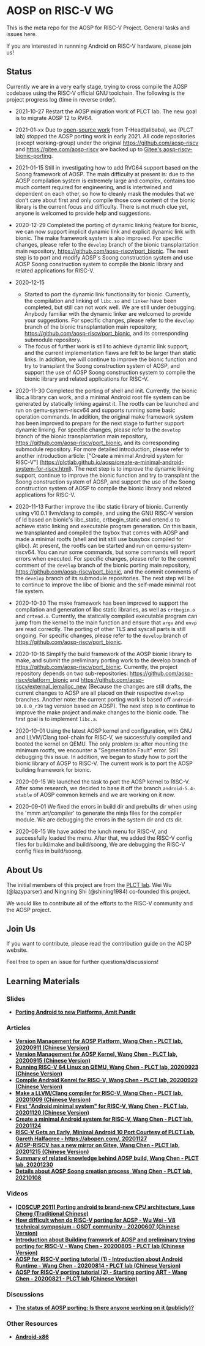 # AOSP on RISC-V WG

This is the meta repo for the AOSP for RISC-V Project. General tasks and issues here.

If you are interested in runnning Android on RISC-V hardware, please join us!

## Status

Currently we are in a very early stage, trying to cross compile the AOSP codebase
using the RISC-V official GNU toolchain. The following is the project progress log (time in reverse order).

- 2021-10-27 Restart the AOSP migration work of PLCT lab. The new goal is to migrate AOSP 12 to RV64.

- 2021-01-xx Due to [open-source work](https://github.com/T-head-Semi/aosp-riscv) from T-Head(alibaba), we (PLCT lab) stopped the AOSP porting work in early 2021. All code repositories (except working-group) under the original <https://github.com/aosp-riscv> and <https://gitee.com/aosp-riscv> are backed up to [Gitee's aosp-riscv-bionic-porting](https://gitee.com/aosp-riscv-bionic-porting).

- 2021-01-15 Still in investigating how to add RVG64 support based on the Soong framework of AOSP. The main difficulty at present is: due to the AOSP compilation system is extremely large and complex, contains too much content required for engineering, and is intertwined and dependent on each other, so how to cleanly mask the modules that we don’t care about first and only compile those core content of the bionic library is the current focus and difficulty. There is not much clue yet, anyone is welcomed to provide help and suggestions.

- 2020-12-29 Completed the porting of dynamic linking feature for bionic, we can now support implicit dynamic link and explicit dynamic link with bionic. The make framework system is also improved. For specific changes, please refer to the `develop` branch of the bionic transplantation main repository, <https://github.com/aosp-riscv/port_bionic>. The next step is to port and modify AOSP's Soong construction system and use AOSP Soong construction system to compile the bionic library and related applications for RISC-V.

- 2020-12-15
    - Started to port the dynamic link functionality for bionic. Currently, the compilation and linking of `libc.so` and `linker` have been completed, but still can not work well. We are still under debugging. Anybody familiar with the dynamic linker are welcomed to provide your suggestions. For specific changes, please refer to the `develop` branch of the bionic transplantation main repository, <https://github.com/aosp-riscv/port_bionic>, and its corresponding submodule repository.
    - The focus of further work is still to achieve dynamic link support, and the current implementation flaws are felt to be larger than static links. In addition, we will continue to improve the bionic function and try to transplant the Soong construction system of AOSP, and support the use of AOSP Soong construction system to compile the bionic library and related applications for RISC-V.

- 2020-11-30 Completed the porting of shell and init. Currently, the bionic libc.a library can work, and a minimal Android root file system can be generated by statically linking against it. The rootfs can be launched and run on qemu-system-riscv64 and supports running some basic operation commands. In addition, the original make framework system has been improved to prepare for the next stage to further support dynamic linking. For specific changes, please refer to the `develop` branch of the bionic transplantation main repository, <https://github.com/aosp-riscv/port_bionic>, and its corresponding submodule repository. For more detailed introduction, please refer to another introduction article: ["Create a minimal Android system for RISC-V"] (https://plctlab.github.io/aosp/create-a-minimal-android-system-for-riscv.html). The next step is to improve the dynamic linking support, continue to improve the bionic function and try to transplant the Soong construction system of AOSP, and support the use of the Soong construction system of AOSP to compile the bionic library and related applications for RISC-V.

- 2020-11-13 Further improve the libc static library of bionic. Currently using v10.0.1 llvm/clang to compile, and using the GNU RISC-V version of ld based on bionic's libc_static, crtbegin_static and crtend.o to achieve static linking and executable program generation. On this basis, we transplanted and compiled the toybox that comes with AOSP and made a minimal rootfs (shell and init still use busybox compiled for glibc). At present, the rootfs can be started and run on qemu-system-riscv64. You can run some commands, but some commands will report errors when executed. For specific changes, please refer to the commit comment of the `develop` branch of the bionic porting main repository, <https://github.com/aosp-riscv/port_bionic>, and the commit comments of the `develop` branch of its submodule repositories. The next step will be to continue to improve the libc of bionic and the self-made minimal root file system.

- 2020-10-30 The make framework has been improved to support the compilation and generation of libc static libraries, as well as `crtbegin.o` and `crtend.o`. Currently, the statically compiled executable program can jump from the kernel to the main function and ensure that `argv` and `envp` are read correctly. The porting of other TLS and syscall parts is still ongoing. For specific changes, please refer to the `develop` branch of <https://github.com/aosp-riscv/port_bionic>.

- 2020-10-16 Simplify the build framework of the AOSP bionic library to make, and submit the preliminary porting work to the develop branch of <https://github.com/aosp-riscv/port_bionic>. Currently, the project repository depends on two sub-repositories: <https://github.com/aosp-riscv/platform_bionic> and <https://github.com/aosp-riscv/external_jemalloc_new> (Because the changes are still drafts, the current changes to AOSP are all placed on their respective `develop` branches. Another note: the current porting work is based off `android-10.0.0_r39` tag version based on AOSP). The next step is to continue to improve the make project and make changes to the bionic code. The first goal is to implement `libc.a`.

- 2020-10-01 Using the latest AOSP kernel and configuration, with GNU and LLVM/Clang tool-chain for RISC-V, we successfully compiled and booted the kernel on QEMU. The only problem is: after mounting the minimum rootfs, we encounter a "Segmentation Fault" error. Still debugging this issue. In addition, we began to study how to port the bionic library of AOSP to RISC-V. The current work is to port the AOSP building framework for bionic.

- 2020-09-15 We launched the task to port the AOSP kernel to RISC-V. After some research, we decided to base it off the branch `android-5.4-stable` of AOSP common kernels and we are working on it now.

- 2020-09-01 We fixed the errors in build dir and prebuilts dir when using the 'mmm art/compiler' to generate the ninja files for the compiler module. We are debugging the errors in the system dir and cts dir.

- 2020-08-15 We have added the lunch menu for RISC-V, and successfully loaded the menu. After that, we added the RISC-V config files for build/make and build/soong, We are debugging the RISC-V config files in build/soong.

## About Us

The initial members of this project are from the [PLCT lab](https://github.com/isrc-cas/).
Wei Wu (@lazyparser) and Ningning Shi (@shining1984) co-founded this project.

We would like to contribute all of the efforts to the RISC-V community and the AOSP project.

## Join Us

If you want to contribute, please read the contribution guide on the AOSP website.

Feel free to open an issue for further questions/discussions!

## Learning Materials

### Slides

- [**Porting Android to new Platforms, Amit Pundir**](https://www.slideshare.net/linaroorg/porting-android-tonewplatforms)

### Articles

- [**Version Management for AOSP Platform, Wang Chen - PLCT lab, 20200911 (Chinese Version)**](https://zhuanlan.zhihu.com/p/234390474)
- [**Version Management for AOSP Kernel, Wang Chen - PLCT lab, 20200915 (Chinese Version)**](https://zhuanlan.zhihu.com/p/245131105)
- [**Running RISC-V 64 Linux on QEMU, Wang Chen - PLCT lab, 20200923 (Chinese Version)**](https://zhuanlan.zhihu.com/p/258394849)
- [**Compile Android Kenrel for RISC-V, Wang Chen - PLCT lab, 20200929 (Chinese Version)**](https://zhuanlan.zhihu.com/p/260356339)
- [**Make a LLVM/Clang compiler for RISC-V, Wang Chen - PLCT lab, 20201009 (Chinese Version)**](https://zhuanlan.zhihu.com/p/263550372)
- [**First "Android minimal system" for RISC-V, Wang Chen - PLCT lab, 20201120 (Chinese Version)**](https://zhuanlan.zhihu.com/p/302870095)
- [**Create a minimal Android system for RISC-V, Wang Chen - PLCT lab, 20201124**](https://plctlab.github.io/aosp/create-a-minimal-android-system-for-riscv.html)
- [**RISC-V Gets an Early, Minimal Android 10 Port Courtesy of PLCT Lab, Gareth Halfacree - https://abopen.com/, 20201127**](https://abopen.com/news/risc-v-gets-an-early-minimal-android-10-port-courtesy-of-plct-lab/)
- [**AOSP-RISCV has a new mirror on Gitee, Wang Chen - PLCT lab, 20201215 (Chinese Version)**](https://zhuanlan.zhihu.com/p/337032693)
- [**Summary of related knowledge behind AOSP build, Wang Chen - PLCT lab, 20201230**](https://zhuanlan.zhihu.com/p/340689022)
- [**Details about AOSP Soong creation process, Wang Chen - PLCT lab, 20210108**](https://zhuanlan.zhihu.com/p/342817768)

### Videos

- [**[COSCUP 2011] Porting android to brand-new CPU architecture, Luse Cheng (Traditional Chinese)**](https://www.youtube.com/watch?v=li6PqLn4Bl4)
- [**How difficult when do RISC-V porting for AOSP - Wu Wei - V8 technical symposium - OSDT community - 20200607 (Chinese Version)**](https://www.bilibili.com/video/BV1wC4y1a7Za)
- [**Introduction about Building framwork of AOSP and preliminary trying porting for RISC-V - Wang Chen - 20200805 - PLCT lab (Chinese Version)**](https://www.bilibili.com/video/BV1PA411Y7mz)
- [**AOSP for RISC-V porting tutorial (1) - Introduction about Android Runtime - Wang Chen - 20200814 - PLCT lab (Chinese Version)**](https://www.bilibili.com/video/BV1wC4y1t7Xa)
- [**AOSP for RISC-V porting tutorial (2) - Starting porting ART - Wang Chen - 20200821 - PLCT lab (Chinese Version)**](https://www.bilibili.com/video/BV1JK411M7e5)

### Discussions

- [**The status of AOSP porting: Is there anyone working on it (publicly)?**](https://groups.google.com/a/groups.riscv.org/g/sw-dev/c/u9iP7A2Wkc8)

### Other Resources

- [**Android-x86**](https://www.android-x86.org/)
